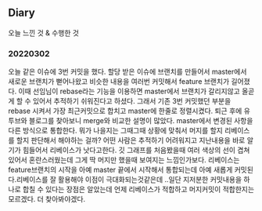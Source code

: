 ## Diary
오늘 느낀 것 & 수행한 것

### 20220302
오늘 같은 이슈에 3번 커밋을 했다. 할당 받은 이슈에 브랜치를 만들어서 master에서 새로운 브랜치가 뻗어나왔고 비슷한 내용을 여러번 커밋해서 feature 브랜치가 길어졌다. 이때 선임님이 rebase라는 기능을 이용하면 master에서 브랜치가 갈리지않고 올곧게 할 수 있어서 추적하기 쉬워진다고 하셨다. 그래서 기존 3번 커밋했던 부분을 rebase 시켜서 가장 최근커밋으로 합치고 master에 한줄로 정렬시켰다. 퇴근 후에 유투브와 블로그를 찾아보니 merge와 비교한 설명이 많았다. master에서 변경된 사항을 다른 방식으로 통합한다. 뭐가 나을지는 그때그때 상황에 맞춰서 머지를 할지 리베이스를 할지 판단해서 해야하는 걸까? 어떤 사람은 추적하기 어려워지고 지난내용을 바로 알기가 힘들어서 리베이스가 낫다고한다. 깃 그래프를 처음봤을때 여러 색상의 선이 겹쳐있어서 혼란스러웠는데 그게 딱 머지만 했을때 보여지는 느낌인가보다. 리베이스는 feature브랜치의 시작을 아예 master 끝에서 시작해서 통합되는데 아예 새롭게 커밋된다.리베이스를 잘 활용해야 이점이 극대화되는것같은데 ..일단 지저분한 커밋내용을 하나로 합칠 수 있다는 장점은 알았는데 언제 리베이스가 적합하고 머지커밋이 적합한지는 모르겠다. 더 찾아봐야겠다.
